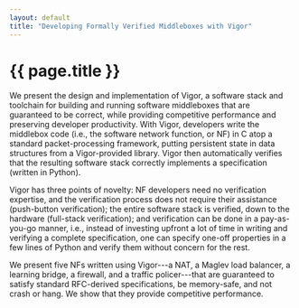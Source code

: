 ```yaml
---
layout: default
title: "Developing Formally Verified Middleboxes with Vigor"
---
```


# {{ page.title }}

We present the design and implementation of Vigor, a software stack and toolchain for building and running software middleboxes that are guaranteed to be correct, while providing competitive performance and preserving developer productivity. With Vigor, developers write the middlebox code (i.e., the software network function, or NF) in C atop a standard packet-processing framework, putting persistent state in data structures from a Vigor-provided library. Vigor then automatically verifies that the resulting software stack correctly implements a specification (written in Python).

Vigor has three points of novelty: NF developers need no verification expertise, and the verification process does not require their assistance (push-button verification); the entire software stack is verified, down to the hardware (full-stack verification); and verification can be done in a pay-as-you-go manner, i.e., instead of investing upfront a lot of time in writing and verifying a complete specification, one can specify one-off properties in a few lines of Python and verify them without concern for the rest.

We present five NFs written using Vigor---a NAT, a Maglev load balancer, a learning bridge, a firewall, and a traffic policer---that are guaranteed to satisfy standard RFC-derived specifications, be memory-safe, and not crash or hang. We show that they provide competitive performance.
